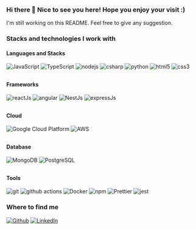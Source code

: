 ### Hi there 👋 Nice to see you here! Hope you enjoy your visit :)
I'm still working on this README. Feel free to give any suggestion.

<h3>Stacks and technologies I work with</h3>
<h4>Languages and Stacks</h4>
<p>
<img alt="JavaScript" src="https://img.shields.io/badge/-JavaScript-yellow?style=flat-square&logo=javascript&logoColor=white" />
<img alt="TypeScript" src="https://img.shields.io/badge/-TypeScript-007ACC?style=flat-square&logo=typescript&logoColor=white" />
<img alt="nodejs" src="https://img.shields.io/badge/Node.js-43853D?style=flat-square&logo=node.js&logoColor=white" />
<img alt="csharp" src="https://img.shields.io/badge/C%23-239120?style=flat-square&logo=c-sharp&logoColor=white" />
<img alt="python" src="https://img.shields.io/badge/Python-14354C?style=flat-square&logo=python&logoColor=white" />
<img alt="html5" src="https://img.shields.io/badge/-HTML5-E34F26?style=flat-square&logo=html5&logoColor=white" />
<img alt="css3" src="https://img.shields.io/badge/CSS3-1572B6?style=flat-square&logo=css3&logoColor=white" />
          
</p>

##

<h4>Frameworks</h4>
<p>
<!--   <img alt="React" src="https://img.shields.io/badge/-React-45b8d8?style=flat-square&logo=react&logoColor=white" /> -->
  <img alt="reactJs" src="https://img.shields.io/badge/React-20232A?style=flat-square&logo=react&logoColor=61DAFB" />
  <img alt="angular" src="https://img.shields.io/badge/-Angular-DD0031?style=flat-square&logo=angular&logoColor=white" />
  <img alt="NestJs" src="https://img.shields.io/badge/-NestJs-ea2845?style=flat-square&logo=nestjs&logoColor=white" />
  <img alt="expressJs" src="https://img.shields.io/badge/Express.js-404D59?style=flat-square" />
</p>

##

<h4>Cloud</h4>
<p>
  <img alt="Google Cloud Platform" src="https://img.shields.io/badge/-Google_Cloud_Platform-1a73e8?style=flat-square&logo=google-cloud&logoColor=white" />
  <img alt="AWS" src="https://img.shields.io/badge/Amazon_AWS-232F3E?style=flat-square&logo=amazon-aws&logoColor=white" />
</p>

##

<h4>Database</h4>
<p>
  <img alt="MongoDB" src="https://img.shields.io/badge/-MongoDB-13aa52?style=flat-square&logo=mongodb&logoColor=white" />
  <img alt="PostgreSQL" src="https://img.shields.io/badge/PostgreSQL-316192?style=flat-square&logo=postgresql&logoColor=white" />
</p>

##

<h4>Tools</h4>
<p>
  <img alt="git" src="https://img.shields.io/badge/-Git-F05032?style=flat-square&logo=git&logoColor=white" />
  <img alt="github actions" src="https://img.shields.io/badge/-Github_Actions-2088FF?style=flat-square&logo=github-actions&logoColor=white" />
  <img alt="Docker" src="https://img.shields.io/badge/-Docker-46a2f1?style=flat-square&logo=docker&logoColor=white" />
  <img alt="npm" src="https://img.shields.io/badge/-NPM-CB3837?style=flat-square&logo=npm&logoColor=white" />
  <img alt="Prettier" src="https://img.shields.io/badge/-Prettier-F7B93E?style=flat-square&logo=prettier&logoColor=white" />
  <img alt="jest" src="https://img.shields.io/badge/Jest-323330?style=flat-square&logo=Jest&logoColor=white" />
</p>

<div>
<!--   <img height="180em" src="https://github-readme-stats.vercel.app/api?username=Shetako&theme=calm&show_icons=true&hide_border=true&count_private=true" /> -->
<!--   <img height="180em" src="https://github-readme-stats.vercel.app/api/top-langs/?username=Shetako&theme=calm&show_icons=true&hide_border=true&layout=compact" />   -->
<!--   ![Shetako's Stats](https://github-readme-stats.vercel.app/api?username=Shetako&theme=calm&show_icons=true&hide_border=true&count_private=true)<br> -->
<!--   ![Shetako's Streak](https://github-readme-streak-stats.herokuapp.com/?user=Shetako&theme=calm&hide_border=true)<br> -->
<!--   ![Shetako's Top Languages](https://github-readme-stats.vercel.app/api/top-langs/?username=Shetako&theme=calm&show_icons=true&hide_border=true&layout=compact) -->
</div>

<h3>Where to find me</h3>
<p>
  <a href="https://github.com/Shetako" target="_blank"><img alt="Github"src="https://img.shields.io/badge/GitHub-%2312100E.svg?&style=flat-square&logo=Github&logoColor=white" /></a>
  <a href="https://www.linkedin.com/in/ferlima89/" target="_blank"><img alt="LinkedIn"src="https://img.shields.io/badge/linkedin-%230077B5.svg?&style=flat-square&logo=linkedin&logoColor=white" /></a>
</p>

<!-- ![Snake animation](https://github.com/Shetako/Shetako/blob/output/github-contribution-grid-snake.svg) -->
